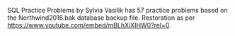 SQL Practice Problems by Sylvia Vasilik has 57 practice problems based on the Northwind2016.bak database backup file. Restoration as per 
https://www.youtube.com/embed/mBLhXiXIHW0?rel=0.
